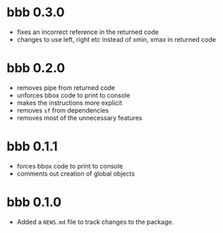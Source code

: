 # bbb 0.3.0
* fixes an incorrect reference in the returned code
* changes to use left, right etc instead of xmin, xmax in returned code

# bbb 0.2.0
* removes pipe from returned code
* unforces bbox code to print to console
* makes the instructions more explicit
* removes `sf` from dependencies
* removes most of the unnecessary features

# bbb 0.1.1
* forces bbox code to print to console
* comments out creation of global objects

# bbb 0.1.0
* Added a `NEWS.md` file to track changes to the package.
